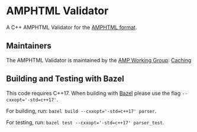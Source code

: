 <!---
Copyright 2019 The AMP HTML Authors. All Rights Reserved.

Licensed under the Apache License, Version 2.0 (the "License");
you may not use this file except in compliance with the License.
You may obtain a copy of the License at

      http://www.apache.org/licenses/LICENSE-2.0

Unless required by applicable law or agreed to in writing, software
distributed under the License is distributed on an "AS-IS" BASIS,
WITHOUT WARRANTIES OR CONDITIONS OF ANY KIND, either express or implied.
See the License for the specific language governing permissions and
limitations under the License.
-->

# AMPHTML Validator

A C++ AMPHTML Validator for the
[AMPHTML format](https://github.com/ampproject/amphtml/blob/master/README.md).

## Maintainers

The AMPHTML Validator is maintained by the
[AMP Working Group](https://amp.dev/community/working-groups/amp4email/):
[Caching](https://amp.dev/community/working-groups/caching/)

## Building and Testing with Bazel

This code requires C++17. When building with [Bazel](https://bazel.build/)
please use the flag `--cxxopt='-std=c++17'`.

For building, run: `bazel build --cxxopt='-std=c++17' parser`.

For testing, run: `bazel test --cxxopt='-std=c++17' parser_test`.
